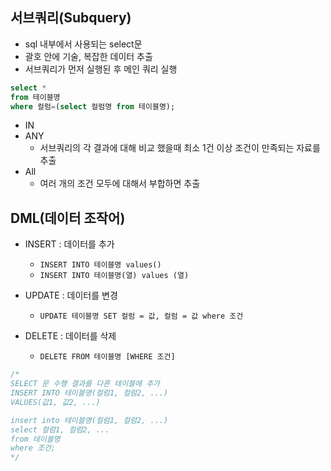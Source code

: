 ## 서브쿼리(Subquery)
- sql 내부에서 사용되는 select문
- 괄호 안에 기술, 복잡한 데이터 추출
- 서브쿼리가 먼저 실행된 후 메인 쿼리 실행

```sql
select * 
from 테이블명
where 컬럼=(select 컬럼명 from 테이블명);
```

- IN
- ANY
  -  서브쿼리의 각 결과에 대해 비교 했을때 최소 1건 이상 조건이 만족되는 자료를 추출
-  All
   -  여러 개의 조건 모두에 대해서 부합하면 추출


## DML(데이터 조작어)

- INSERT : 데이터를 추가
  - `INSERT INTO 테이블명 values()`
  - `INSERT INTO 테이블명(열) values (열)`

- UPDATE : 데이터를 변경
  - `UPDATE 테이블명 SET 컬럼 = 값, 컬럼 = 값 where 조건`

- DELETE : 데이터를 삭제
  - `DELETE FROM 테이블명 [WHERE 조건]`

```sql
/*
SELECT 문 수행 결과를 다른 테이블에 추가 
INSERT INTO 테이블명(컬럼1, 컬럼2, ...)
VALUES(값1, 값2, ...) 

insert into 테이블명(컬럼1, 컬럼2, ...)
select 컬럼1, 컬럼2, ...
from 테이블명
where 조건;
*/
```